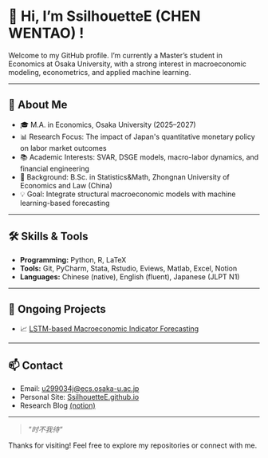 # 👋 Hi, I’m SsilhouetteE (CHEN WENTAO) !

Welcome to my GitHub profile. I’m currently a Master’s student in Economics at Osaka University, with a strong interest in macroeconomic modeling, econometrics, and applied machine learning.

---

## 🐋 About Me

- 🎓 M.A. in Economics, Osaka University (2025–2027)
- 📊 Research Focus: The impact of Japan's quantitative monetary policy on labor market outcomes
- 📚 Academic Interests: SVAR, DSGE models, macro-labor dynamics, and financial engineering
- 🧮 Background: B.Sc. in Statistics&Math, Zhongnan University of Economics and Law (China)
- 💡 Goal: Integrate structural macroeconomic models with machine learning-based forecasting

---

## 🛠️ Skills & Tools

- **Programming:** Python, R, LaTeX
- **Tools:** Git, PyCharm, Stata, Rstudio, Eviews, Matlab, Excel, Notion
- **Languages:** Chinese (native), English (fluent), Japanese (JLPT N1)

---

## 📂 Ongoing Projects

- 📈 [LSTM-based Macroeconomic Indicator Forecasting](https://github.com/yourusername/lstm-macro-forecast)

---

## 📫 Contact

- Email: u299034j@ecs.osaka-u.ac.jp  
- Personal Site: [SsilhouetteE.github.io](https://SsilhouetteE.github.io/)  
- Research Blog [(notion)](https://www.notion.so/1e0f0af6797f80d9bd9bc8617fbccf94?v=1e0f0af6797f80e995e6000cac7e52bf&pvs=4)

---

> *"时不我待"*

Thanks for visiting! Feel free to explore my repositories or connect with me.

